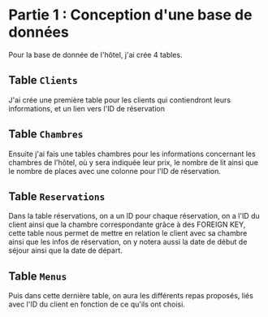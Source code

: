# Partie 1 : Conception d'une base de données

Pour la base de donnée de l'hôtel, j'ai crée 4 tables.

## Table `Clients`
J'ai crée une première table pour les clients qui contiendront leurs informations, et un lien vers l'ID de réservation

## Table `Chambres`
Ensuite j'ai fais une tables chambres pour les informations concernant les chambres de l'hôtel, où y sera indiquée leur prix, le nombre de lit ainsi que le nombre de places avec une colonne pour l'ID de réservation.

## Table `Reservations`
Dans la table réservations, on a un ID  pour chaque réservation, on a l'ID du client ainsi que la chambre correspondante grâce à des FOREIGN KEY, cette table nous permet de mettre en relation le client avec sa chambre ainsi que les infos de réservation, on y notera aussi la date de début de séjour ainsi que la date de départ.

## Table `Menus`
Puis dans cette dernière table, on aura les différents repas proposés, liés avec l'ID du client en fonction de ce qu'ils ont choisi.